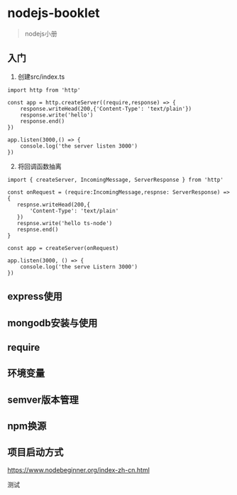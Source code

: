 # nodejs-booklet

> nodejs小册

## 入门

1. 创建src/index.ts

```
import http from 'http'

const app = http.createServer((require,response) => {
    response.writeHead(200,{'Content-Type': 'text/plain'})
    response.write('hello')
    response.end()
})

app.listen(3000,() => {
    console.log('the server listen 3000')
})
```
2. 将回调函数抽离

```
import { createServer, IncomingMessage, ServerResponse } from 'http'

const onRequest = (require:IncomingMessage,respnse: ServerResponse) => {
   respnse.writeHead(200,{
       'Content-Type': 'text/plain'
   })
   respnse.write('hello ts-node')
   respnse.end()
}

const app = createServer(onRequest)

app.listen(3000, () => {
    console.log('the serve Listern 3000')
})
```



## express使用

## mongodb安装与使用

## require

## 环境变量

## semver版本管理

## npm换源

## 项目启动方式
https://www.nodebeginner.org/index-zh-cn.html


测试
